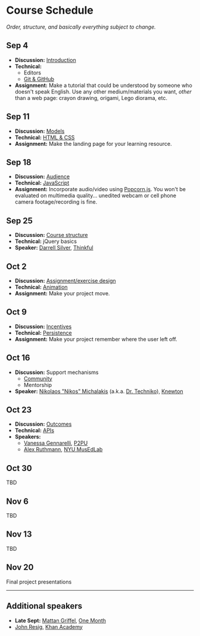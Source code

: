 # Course Schedule

*Order, structure, and basically everything subject to change.*

## Sep 4

* **Discussion:** [Introduction](topics/introduction.md)
* **Technical:**
    * Editors
    * [Git & GitHub](topics/github.md)
* **Assignment:** Make a tutorial that could be understood by someone who doesn't speak English. Use any other medium/materials you want, *other* than a web page: crayon drawing, origami, Lego diorama, etc.

## Sep 11

* **Discussion:** [Models](topics/models.md)
* **Technical:** [HTML & CSS](topics/html.md)
* **Assignment:** Make the landing page for your learning resource.

## Sep 18

* **Discussion:** [Audience](topics/audience.md)
* **Technical:** [JavaScript](topics/javascript.md)
* **Assignment:** Incorporate audio/video using [Popcorn.js](http://popcornjs.org). You won't be evaluated on multimedia quality... unedited webcam or cell phone camera footage/recording is fine.

## Sep 25

* **Discussion:** [Course structure](topics/course_structure.md)
* **Technical:** jQuery basics
* **Speaker:** [Darrell Silver](http://darrellsilver.com/), [Thinkful](http://www.thinkful.com/)

## Oct 2

* **Discussion:** [Assignment/exercise design](assignment_design.md)
* **Technical:** [Animation](topics/animation.md)
* **Assignment:** Make your project move.

## Oct 9

* **Discussion:** [Incentives](topics/incentives.md)
* **Technical:** [Persistence](topics/persistence.md)
* **Assignment:** Make your project remember where the user left off.

## Oct 16

* **Discussion:** Support mechanisms
    * [Community](topics/community.md)
    * Mentorship
* **Speaker:** [Nikolaos "Nikos" Michalakis](http://www.linkedin.com/pub/nikolaos-michalakis/1/40b/3b0) (a.k.a. [Dr. Techniko](http://drtechniko.com/)), [Knewton](http://www.knewton.com/)

## Oct 23

* **Discussion:** [Outcomes](topics/outcomes.md)
* **Technical:** [APIs](topics/apis.md)
* **Speakers:**
    * [Vanessa Gennarelli](http://mozzadrella.me/), [P2PU](https://p2pu.org/)
    * [Alex Ruthmann](http://www.alexruthmann.com/), [NYU MusEdLab](http://www.experiencingaudio.org/)

## Oct 30

TBD

## Nov 6

TBD

## Nov 13

TBD

## Nov 20

Final project presentations

---

## Additional speakers

* **Late Sept:** [Mattan Griffel](http://about.me/mattangriffel), [One Month](https://onemonth.com/)
* [John Resig](http://ejohn.org/), [Khan Academy](https://www.khanacademy.org/)
